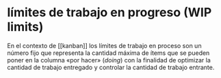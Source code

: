 # límites de trabajo en progreso (WIP limits)
En el contexto de [[kanban]] los límites de trabajo en proceso son un número fijo que representa la cantidad máxima de ítems que se pueden poner en la columna «por hacer» (*doing*) con la finalidad de optimizar la cantidad de trabajo entregado y controlar la cantidad de trabajo entrante.